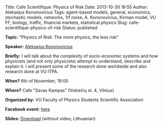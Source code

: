 Title: Cafe Scientifique: Physics of Risk
Date: 2013-10-30 16:55
Author: Aleksejus Kononovicius
Tags: agent-based models, general, economics, stochastic models, networks, 1/f noise, A. Kononovicius, Kirman model, VU FF, biology, traffic, financial markets, statistical physics
Slug: cafe-scientifique-physics-of-risk
Status: published

**Topic:** "Physics of Risk: The more physics, the less risk"

**Speaker:** [Aleksejus Kononovicius](https://kononovicius.lt/)

**Briefly:** I will talk about the complexity of socio-economic systems
and how physicists (and not only physicists) attempt to understand,
describe and explain it. I will present some of the research done
worldwide and also research done at VU ITPA.

**When?** 6th of November, 19:00

**Where?** Cafe "Savas Kampas" (Vokiečių st. 4, Vilnius)

**Organized by:** VU Faculty of Physics Students Scientific Association

**Facebook event:**
[here](https://www.facebook.com/events/197125190473421/)

**Slides:**
[Download]({static}/uploads/2013/Kononovicius2013CafeSci.pdf)
(without video; Lithuanian)
